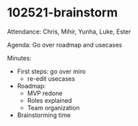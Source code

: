 # 102521-brainstorm

Attendance: Chris, Mihir, Yunha, Luke, Ester

Agenda: Go over roadmap and usecases

Minutes:

- First steps: go over miro
	- re-edit usecases
- Roadmap:
	- MVP redone
	- Roles explained
	- Team organization
- Brainstorming time